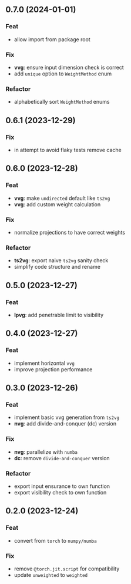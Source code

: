 ## 0.7.0 (2024-01-01)

### Feat

- allow import from package root

### Fix

- **vvg**: ensure input dimension check is correct
- add `unique` option to `WeightMethod` enum

### Refactor

- alphabetically sort `WeightMethod` enums

## 0.6.1 (2023-12-29)

### Fix

- in attempt to avoid flaky tests remove cache

## 0.6.0 (2023-12-28)

### Feat

- **vvg**: make `undirected` default like `ts2vg`
- **vvg**: add custom weight calculation

### Fix

- normalize projections to have correct weights

### Refactor

- **ts2vg**: export naive `ts2vg` sanity check
- simplify code structure and rename

## 0.5.0 (2023-12-27)

### Feat

- **lpvg**: add penetrable limit to visibility

## 0.4.0 (2023-12-27)

### Feat

- implement horizontal `vvg`
- improve projection performance

## 0.3.0 (2023-12-26)

### Feat

- implement basic vvg generation from `ts2vg`
- **nvg**: add divide-and-conquer (dc) version

### Fix

- **nvg**: parallelize with `numba`
- **dc**: remove `divide-and-conquer` version

### Refactor

- export input ensurance to own function
- export visibility check to own function

## 0.2.0 (2023-12-24)

### Feat

- convert from `torch` to `numpy/numba`

### Fix

- remove `@torch.jit.script` for compatibility
- update `unweighted` to `weighted`
